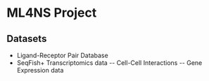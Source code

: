 # ML4NS Project


## Datasets

- Ligand-Receptor Pair Database
- SeqFish+ Transcriptomics data
-- Cell-Cell Interactions
-- Gene Expression data


